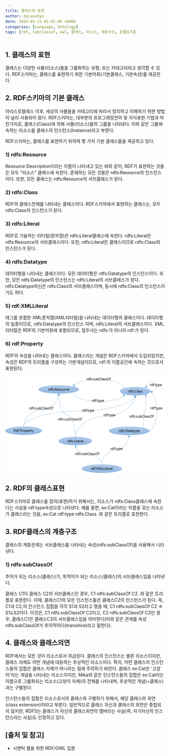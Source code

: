 ```yaml
---
title: 클래스의 표현
author: dejavuhyo
date: 2015-02-15 01:02:00 +0900
categories: [Language, Ontology]
tags: [rdf, subclassof, owl, 클래스, 리소스, 계층구조, 온톨로지]
---
```


## 1. 클래스의 표현
클래스는 다양한 사물(리소스)들을 그룹화하는 유형, 또는 카테고리라고 생각할 수 있다. RDF스키마는, 클래스를 표현하기 위한 기본어휘(기본클래스, 기본속성)를 제공한다.

## 2. RDF스키마의 기본 클래스
아리스토텔레스 이후, 세상의 사물들을 카테고리에 따라서 정리하고 이해하기 위한 방법이 널리 사용되어 왔다. RDF스키마는, 대부분의 프로그래밍언어 및 지식표현 기법과 마찬가지로, 클래스(Class)에 의해 사물(리소스)들의 그룹을 나타낸다. 이와 같은 그룹에 속하는 리소스를 클래스의 인스턴스(Instance)라고 부른다.

RDF스키마는, 클래스를 표현하기 위하여 몇 가지 기본 클래스들을 제공하고 있다.

### 1) rdfs:Resource
Resource Description이라는 이름이 나타내고 있는 바와 같이, RDF가 표현하는 것들은 모두 "리소스" 클래스에 속한다. 존재하는 모든 것들은 rdfs:Resource의 인스턴스이다. 또한, 모든 클래스는 rdfs:Resource의 서브클래스가 된다.

### 2) rdfs:Class
RDF의 클래스전체를 나타내는 클래스이다. RDF스키마에서 표현하는 클래스는, 모두 rdfs:Class의 인스턴스가 된다.

### 3) rdfs:Literal
RDF로 기술하는 리터럴(문자열)은 rdfs:Literal클래스에 속한다. rdfs:Literal은 rdfs:Resource의 서브클래스이다. 또한, rdfs:Literal은 클래스이므로 rdfs:Class의 인스턴스가 된다.

### 4) rdfs:Datatype
데이터형을 나타내는 클래스이다. 모든 데이터형은 rdfs:Datatype의 인스턴스이다. 또한, 모든 rdfs:Datatype의 인스턴스는 rdfs:Literal의 서브클래스가 된다. rdfs:Datatype자신은 rdfs:Class의 서브클래스이며, 동시에 rdfs:Class의 인스턴스이기도 하다.

### 5) rdf:XMLLiteral
태그를 포함한 XML문자열(XML리터럴)을 나타내는 데이터형의 클래스이다. 데이터형의 일종이므로, rdfs:Datatype의 인스턴스 이며, rdfs:Literal의 서브클래스이다. XML리터럴은 RDF의 기본어휘에 포함되므로, 접두사는 rdfs:가 아니라 rdf:가 된다.

### 6) rdf:Property
RDF의 속성을 나타내는 클래스이다. 클래스라는 개념은 RDF스키마에서 도입되었지만, 속성은 RDF의 트리플을 구성하는 기본개념이므로, rdf:의 이름공간에 속하는 것으로서 표현된다.

![relationship-between-base-classes](/assets/img/2015-02-15-expression-of-the-class/relationship-between-base-classes.png)

## 2. RDF의 클래스표현
RDF스키마로 클래스를 정의(표현)하기 위해서는, 리소스가 rdfs:Class클래스에 속한다는 사실을 rdf:type속성으로 나타낸다. 예를 들면, ex:Cat이라는 이름을 갖는 리소스가 클래스라는 것을, ex:Cat rdf:type rdfs:Class .와 같은 트리플로 효현한다.

## 3. RDF클래스의 계층구조
클래스의 계층관계는 서브클래스를 나타내는 속성(rdfs:subClassOf)을 사용해서 나타낸다.

### 1) rdfs:subClassOf
주어가 되는 리소스(클래스)가, 목적어가 되는 리소스(클래스)의 서브클래스임을 나타낸다.

클래스 C1이 클래스 C2의 서브클래스인 경우, C1 rdfs:subClassOf C2 .와 같은 트리플로 표현한다.
이때, 클래스C1의 모든 인스턴스들은 클래스C2의 인스턴스가 된다. 즉, C1과 C2,의 인스턴스 집합을 각각 S1과 S2라고 했을 때, C1 rdfs:subClassOf C2 ⇒ S1⊆S2이다.
이것은, C1 rdfs:subClassOf C2이고, C2 rdfs:subClassOf C3인 경우, 클래스C1은 클래스C3의 서브클래스임을 의미한다(이와 같은 관계를 속성rdfs:subClassOf가 추이적이다(transitive)라고 말한다).

## 4. 클래스와 클래스의연
RDF에서는 모든 것이 리소스로서 취급된다. 클래스의 인스턴스는 물론 리소스이지만, 클래스 자체도 어떤 개념에 대응하는 추상적인 리소스이다. 특히, 어떤 클래스의 인스턴스들의 집합은 클래스 자체가 아니라는 점에 주의하기 바란다. 클래스 ex:Cat은 '고양이'라는 개념을 나타내는 리소스이지만, Mika와 같은 인스턴스들의 집합은 ex:Cat라는 이름으로 그룹화되는 리소스(고양이 자체)의 전체를 나타내며, 추상적인 개념(=클래스)과는 구별된다.

인스턴스들의 집합은 리소스로서의 클래스와 구별하기 위해서, 해당 클래스의 외연(class extension)이라고 부른다. 일반적으로 클래스 자신과 클래스의 외연은 중첩되지 않지만, RDFS는 클래스가 자신의 클래스외연의 멤버라는 사실(즉, 자기자신의 인스턴스라는 사실)도 인정하고 있다.

## [출처 및 참고]
* 시맨틱 웹을 위한 RDF/OWL 입문
